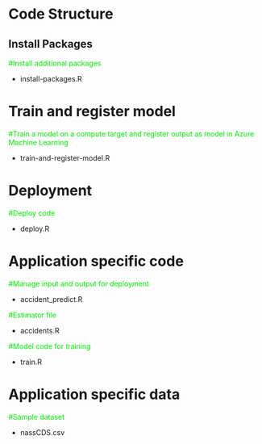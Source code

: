 # Code  Structure

## Install Packages
<font color='gree'>#Install additional packages</font>
* install-packages.R  

# Train and register model
<font color='gree'>#Train a model on a compute target and register output as model in Azure Machine Learning</font>
* train-and-register-model.R  

# Deployment
<font color='gree'>#Deploy code</font>
* deploy.R  


# Application specific code
<font color='gree'>#Manage input and output for deployment</font>
* accident_predict.R  

<font color='gree'>#Estimator file</font>
* accidents.R  

<font color='gree'>#Model code for training</font>
* train.R  

# Application specific data
<font color='gree'>#Sample dataset</font>
* nassCDS.csv  
